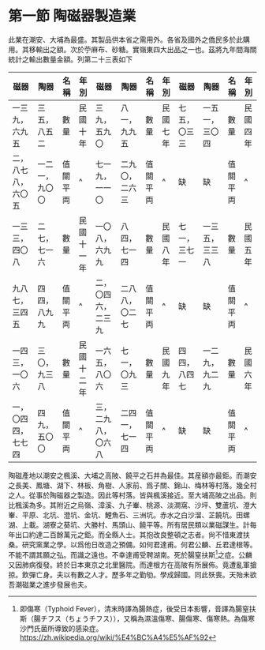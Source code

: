 # 第一節    陶磁器製造業

此業在潮安、大埔為最盛。其製品供本省之需用外。各省及國外之僑民多於此購用。其移輸出之額。次於苧麻布、砂糖。實嶺東四大出品之一也。茲將九年間海關統計之輸出數量金額。列第二十三表如下

| 磁器               | 陶器           | 名稱     | 年別   | 磁器               | 陶器           | 名稱     | 年別 | 磁器         | 陶器           | 名稱     | 年別 |
|--------------------|----------------|----------|------------|--------------------|----------------|----------|----------|--------------|----------------|----------|----------|
| 一三九，六九五     | 三五，八五二   | 數量     |   民國十年         | 三九，五九〇       | 八一，九九五   | 數量     |  民國七年        | 七五，〇三三 | 一五一，三〇四 | 數量     |  民國四年        |
| 二，八七八，六〇五 | 一二一，九〇〇 | 值關平両 |    ^        | 七一九，一一〇     | 二九〇，二六三 | 值關平両 |    ^      |     缺         |       缺         | 值關平両 |   ^       |
| 一三三，四〇八     | 二七，七一六   | 數量     | 民國十一年 | 一〇八，六九九     | 八四，七一四   | 數量     | 民國八年 | 七一，三七一 | 一三五，三三八 | 數量     | 民國五年 |
| 九八七，三四五     | 四四，八九九   | 值關平両 |     ^       | 二，〇四六，二三九 | 二八八，〇二七 | 值關平両 |    ^      |      缺        |       缺         | 值關平両 |    ^      |
| 一四三，一〇六     | 三〇，九三八   | 數量     | 民國十二年 | 一六五，八〇六     | 七一，〇九三   | 數量     | 民國九年 | 四四，八四七 | 一二九，九二九 | 數量     | 民國六年 |
| 一，〇四四，七七四 | 四九，五〇〇   | 值關平両 |    ^        | 三，二九八，〇六八 | 二四一，七一四 | 值關平両 |   ^       |      缺        |      缺          | 值關平両 |    ^      |

陶磁產地以潮安之楓溪、大埔之高陂、饒平之石井為最佳。其産額亦最鉅。而潮安之長美、鳳塘、湖下、林板、角樹、人家前、爲子關、錦山、梅林等村落。幾全村之人。從事於陶磁器之製造。因此等村落。皆與楓溪接近。至大埔高陂之出品。則比楓溪為多。其附近之烏嶺、漳溪、九子輋、桃源、淡澗窩、沙坪、雙蘆坑、澄大輋、平原、北坑、澄坑、金坑、鯉魚石、三洲坑。赤水之白沙溜、芷饒坑。田螺湖、上載。湖寮之葵坑、大勝村、馬頭山、饒平等。所有居民類以業磁謀生。計每年出口約達二百餘萬元之鉅。而全縣人士。其抱改良整頓之志者。尙不惜東渡扶桑。研究窯業之學。以爲他日改造之預備。如何君達甫。何君公麟、丘君達根等。不能不謂其願之弘。而識之遠也。不幸達甫受聘湖南。死於腸窒扶斯[^36]之症。公麟又因肺病復發。終於日本東京之北里醫院。而達根方在高陂有所展佈。竟遭亂軍搶掠。飲彈亡身。夫以有數之人才。歷多年之勤劬。學成歸國。同此殀喪。天殆未欲吾潮磁業之進步發展也夫。

[^36]: 即傷寒（Typhoid Fever），清末時譯為腸熱症，後受日本影響，音譯為腸窒扶斯（腸チフス（ちょうチフス）），又稱為濕溫傷寒、腸傷寒、傷寒熱。為傷寒沙門氏菌所導致的感染症。
https://zh.wikipedia.org/wiki/%E4%BC%A4%E5%AF%92

